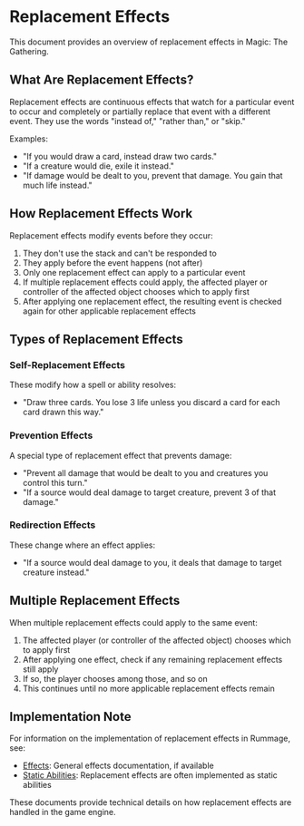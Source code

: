 # Replacement Effects

This document provides an overview of replacement effects in Magic: The Gathering.

## What Are Replacement Effects?

Replacement effects are continuous effects that watch for a particular event to occur and completely or partially replace that event with a different event. They use the words "instead of," "rather than," or "skip."

Examples:
- "If you would draw a card, instead draw two cards."
- "If a creature would die, exile it instead."
- "If damage would be dealt to you, prevent that damage. You gain that much life instead."

## How Replacement Effects Work

Replacement effects modify events before they occur:

1. They don't use the stack and can't be responded to
2. They apply before the event happens (not after)
3. Only one replacement effect can apply to a particular event
4. If multiple replacement effects could apply, the affected player or controller of the affected object chooses which to apply first
5. After applying one replacement effect, the resulting event is checked again for other applicable replacement effects

## Types of Replacement Effects

### Self-Replacement Effects

These modify how a spell or ability resolves:
- "Draw three cards. You lose 3 life unless you discard a card for each card drawn this way."

### Prevention Effects

A special type of replacement effect that prevents damage:
- "Prevent all damage that would be dealt to you and creatures you control this turn."
- "If a source would deal damage to target creature, prevent 3 of that damage."

### Redirection Effects

These change where an effect applies:
- "If a source would deal damage to you, it deals that damage to target creature instead."

## Multiple Replacement Effects

When multiple replacement effects could apply to the same event:

1. The affected player (or controller of the affected object) chooses which to apply first
2. After applying one effect, check if any remaining replacement effects still apply
3. If so, the player chooses among those, and so on
4. This continues until no more applicable replacement effects remain

## Implementation Note

For information on the implementation of replacement effects in Rummage, see:

- [Effects](../mtg_core/effects/index.md): General effects documentation, if available
- [Static Abilities](../mtg_core/abilities.md): Replacement effects are often implemented as static abilities

These documents provide technical details on how replacement effects are handled in the game engine. 